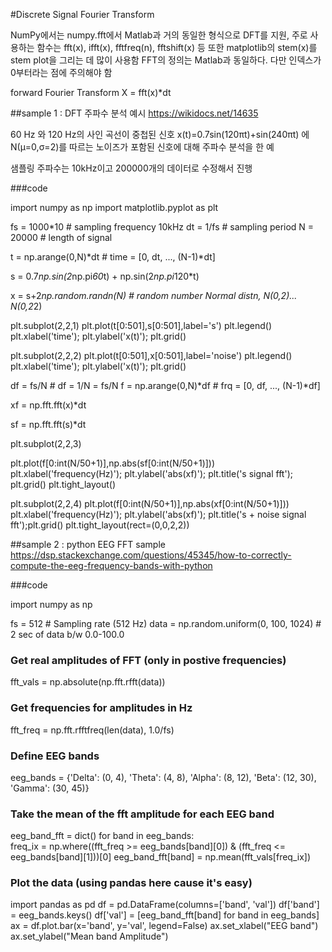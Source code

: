 #Discrete Signal Fourier Transform

NumPy에서는 numpy.fft에서 Matlab과 거의 동일한 형식으로 DFT를 지원,
주로 사용하는 함수는 fft(x), ifft(x), fftfreq(n), fftshift(x) 등
또한 matplotlib의 stem(x)를 stem plot을 그리는 데 많이 사용함
FFT의 정의는 Matlab과 동일하다. 다만 인덱스가 0부터라는 점에 주의해야 함


forward Fourier Transform X = fft(x)*dt


##sample 1 : DFT 주파수 분석 예시
https://wikidocs.net/14635

60 Hz 와 120 Hz의 사인 곡선이 중첩된 신호
x(t)=0.7sin(120πt)+sin(240πt)
에 N(μ=0,σ=2)를 따르는 노이즈가 포함된 신호에 대해 주파수 분석을 한 예

샘플링 주파수는 10kHz이고 200000개의 데이터로 수정해서 진행

###code

import numpy as np
import matplotlib.pyplot as plt

fs = 1000*10     # sampling frequency 10kHz
dt = 1/fs     # sampling period
N  = 20000     # length of signal

t  = np.arange(0,N)*dt   # time = [0, dt, ..., (N-1)*dt]

s = 0.7*np.sin(2*np.pi*60*t) + np.sin(2*np.pi*120*t)

x = s+2*np.random.randn(N)   # random number Normal distn, N(0,2)... N(0,2*2)

plt.subplot(2,2,1)
plt.plot(t[0:501],s[0:501],label='s')
plt.legend()
plt.xlabel('time'); plt.ylabel('x(t)'); plt.grid()


plt.subplot(2,2,2)
plt.plot(t[0:501],x[0:501],label='noise')
plt.legend()
plt.xlabel('time'); plt.ylabel('x(t)'); plt.grid()

df = fs/N   # df = 1/N = fs/N
f = np.arange(0,N)*df     #   frq = [0, df, ..., (N-1)*df]

xf = np.fft.fft(x)*dt

sf = np.fft.fft(s)*dt

plt.subplot(2,2,3)

plt.plot(f[0:int(N/50+1)],np.abs(sf[0:int(N/50+1)]))
plt.xlabel('frequency(Hz)'); plt.ylabel('abs(xf)'); plt.title('s signal fft'); plt.grid()
plt.tight_layout()


plt.subplot(2,2,4)
plt.plot(f[0:int(N/50+1)],np.abs(xf[0:int(N/50+1)]))
plt.xlabel('frequency(Hz)'); plt.ylabel('abs(xf)'); plt.title('s + noise signal fft');plt.grid()
plt.tight_layout(rect=(0,0,2,2))




##sample 2 : python EEG FFT sample 
https://dsp.stackexchange.com/questions/45345/how-to-correctly-compute-the-eeg-frequency-bands-with-python

###code

import numpy as np

fs = 512                                # Sampling rate (512 Hz)
data = np.random.uniform(0, 100, 1024)  # 2 sec of data b/w 0.0-100.0

### Get real amplitudes of FFT (only in postive frequencies)
fft_vals = np.absolute(np.fft.rfft(data))

### Get frequencies for amplitudes in Hz
fft_freq = np.fft.rfftfreq(len(data), 1.0/fs)

### Define EEG bands
eeg_bands = {'Delta': (0, 4),
             'Theta': (4, 8),
             'Alpha': (8, 12),
             'Beta': (12, 30),
             'Gamma': (30, 45)}

### Take the mean of the fft amplitude for each EEG band
eeg_band_fft = dict()
for band in eeg_bands:  
    freq_ix = np.where((fft_freq >= eeg_bands[band][0]) & 
                       (fft_freq <= eeg_bands[band][1]))[0]
    eeg_band_fft[band] = np.mean(fft_vals[freq_ix])

### Plot the data (using pandas here cause it's easy)
import pandas as pd
df = pd.DataFrame(columns=['band', 'val'])
df['band'] = eeg_bands.keys()
df['val'] = [eeg_band_fft[band] for band in eeg_bands]
ax = df.plot.bar(x='band', y='val', legend=False)
ax.set_xlabel("EEG band")
ax.set_ylabel("Mean band Amplitude")